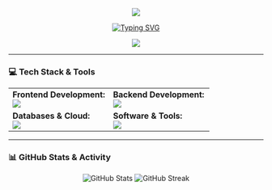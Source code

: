 <p align="center">
  <img src="https://capsule-render.vercel.app/api?type=wave&color=gradient&height=200&section=header" />
</p>

<div align="center">
  <a href="https://git.io/typing-svg">
    <img src="https://readme-typing-svg.demolab.com?font=Fira+Code&weight=600&size=22&pause=1000&color=2088FF&center=true&vCenter=true&width=500&lines=Full-stack+developer;Building+beautiful+%26+functional+apps;Passionate+about+clean+code" alt="Typing SVG" />
  </a>
</div>

<p align="center">
  <img src="https://github-profile-trophy.vercel.app/?username=ditzz-dev&theme=tokyonight&row=1&column=7&no-frame=true&margin-w=15&margin-h=15" />
</p>

---

### 💻 Tech Stack & Tools

<table>
  <tr>
    <td valign="top" width="50%">
      <strong>Frontend Development:</strong><br>
      <a href="https://skillicons.dev">
        <img src="https://skillicons.dev/icons?i=html,css,js,ts,react,vue,tailwind,sass&theme=dark" />
      </a>
    </td>
    <td valign="top" width="50%">
      <strong>Backend Development:</strong><br>
      <a href="https://skillicons.dev">
        <img src="https://skillicons.dev/icons?i=nodejs,express,python,django,go,rust,php,laravel&theme=dark" />
      </a>
    </td>
  </tr>
  <tr>
    <td valign="top" width="50%">
      <strong>Databases & Cloud:</strong><br>
      <a href="https://skillicons.dev">
        <img src="https://skillicons.dev/icons?i=mysql,postgres,mongodb,firebase,docker,aws,gcp&theme=dark" />
      </a>
    </td>
    <td valign="top" width="50%">
      <strong>Software & Tools:</strong><br>
      <a href="https://skillicons.dev">
        <img src="https://skillicons.dev/icons?i=git,github,vscode,figma,powershell,bash,linux&theme=dark" />
      </a>
    </td>
  </tr>
</table>

---

### 📊 GitHub Stats & Activity
<p align="center">
  <img src="https://github-readme-stats.vercel.app/api?username=ditzz-dev&show_icons=true&theme=tokyonight&rank_icon=github" alt="GitHub Stats" />
  <img src="https://github-readme-streak-stats.herokuapp.com/?user=ditzz-dev&theme=tokyonight" alt="GitHub Streak" />
</p>
